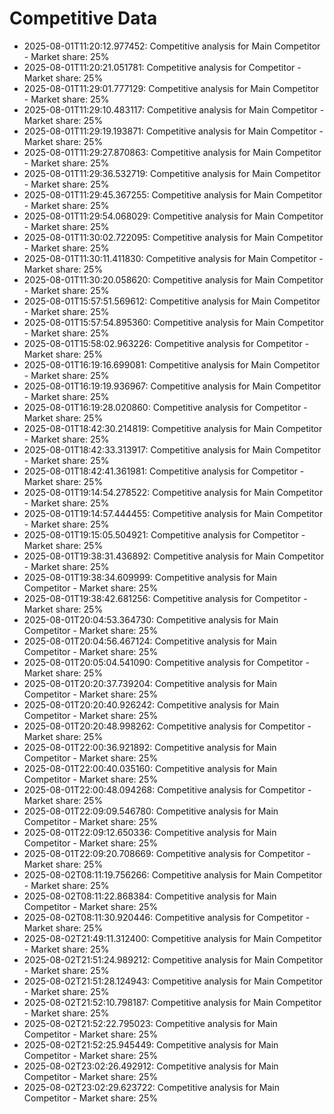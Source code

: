 # Competitive Data

- 2025-08-01T11:20:12.977452: Competitive analysis for Main Competitor - Market share: 25%
- 2025-08-01T11:20:21.051781: Competitive analysis for Competitor - Market share: 25%
- 2025-08-01T11:29:01.777129: Competitive analysis for Main Competitor - Market share: 25%
- 2025-08-01T11:29:10.483117: Competitive analysis for Main Competitor - Market share: 25%
- 2025-08-01T11:29:19.193871: Competitive analysis for Main Competitor - Market share: 25%
- 2025-08-01T11:29:27.870863: Competitive analysis for Main Competitor - Market share: 25%
- 2025-08-01T11:29:36.532719: Competitive analysis for Main Competitor - Market share: 25%
- 2025-08-01T11:29:45.367255: Competitive analysis for Main Competitor - Market share: 25%
- 2025-08-01T11:29:54.068029: Competitive analysis for Main Competitor - Market share: 25%
- 2025-08-01T11:30:02.722095: Competitive analysis for Main Competitor - Market share: 25%
- 2025-08-01T11:30:11.411830: Competitive analysis for Main Competitor - Market share: 25%
- 2025-08-01T11:30:20.058620: Competitive analysis for Main Competitor - Market share: 25%
- 2025-08-01T15:57:51.569612: Competitive analysis for Main Competitor - Market share: 25%
- 2025-08-01T15:57:54.895360: Competitive analysis for Main Competitor - Market share: 25%
- 2025-08-01T15:58:02.963226: Competitive analysis for Competitor - Market share: 25%
- 2025-08-01T16:19:16.699081: Competitive analysis for Main Competitor - Market share: 25%
- 2025-08-01T16:19:19.936967: Competitive analysis for Main Competitor - Market share: 25%
- 2025-08-01T16:19:28.020860: Competitive analysis for Competitor - Market share: 25%
- 2025-08-01T18:42:30.214819: Competitive analysis for Main Competitor - Market share: 25%
- 2025-08-01T18:42:33.313917: Competitive analysis for Main Competitor - Market share: 25%
- 2025-08-01T18:42:41.361981: Competitive analysis for Competitor - Market share: 25%
- 2025-08-01T19:14:54.278522: Competitive analysis for Main Competitor - Market share: 25%
- 2025-08-01T19:14:57.444455: Competitive analysis for Main Competitor - Market share: 25%
- 2025-08-01T19:15:05.504921: Competitive analysis for Competitor - Market share: 25%
- 2025-08-01T19:38:31.436892: Competitive analysis for Main Competitor - Market share: 25%
- 2025-08-01T19:38:34.609999: Competitive analysis for Main Competitor - Market share: 25%
- 2025-08-01T19:38:42.681256: Competitive analysis for Competitor - Market share: 25%
- 2025-08-01T20:04:53.364730: Competitive analysis for Main Competitor - Market share: 25%
- 2025-08-01T20:04:56.467124: Competitive analysis for Main Competitor - Market share: 25%
- 2025-08-01T20:05:04.541090: Competitive analysis for Competitor - Market share: 25%
- 2025-08-01T20:20:37.739204: Competitive analysis for Main Competitor - Market share: 25%
- 2025-08-01T20:20:40.926242: Competitive analysis for Main Competitor - Market share: 25%
- 2025-08-01T20:20:48.998262: Competitive analysis for Competitor - Market share: 25%
- 2025-08-01T22:00:36.921892: Competitive analysis for Main Competitor - Market share: 25%
- 2025-08-01T22:00:40.035160: Competitive analysis for Main Competitor - Market share: 25%
- 2025-08-01T22:00:48.094268: Competitive analysis for Competitor - Market share: 25%
- 2025-08-01T22:09:09.546780: Competitive analysis for Main Competitor - Market share: 25%
- 2025-08-01T22:09:12.650336: Competitive analysis for Main Competitor - Market share: 25%
- 2025-08-01T22:09:20.708669: Competitive analysis for Competitor - Market share: 25%
- 2025-08-02T08:11:19.756266: Competitive analysis for Main Competitor - Market share: 25%
- 2025-08-02T08:11:22.868384: Competitive analysis for Main Competitor - Market share: 25%
- 2025-08-02T08:11:30.920446: Competitive analysis for Competitor - Market share: 25%
- 2025-08-02T21:49:11.312400: Competitive analysis for Main Competitor - Market share: 25%
- 2025-08-02T21:51:24.989212: Competitive analysis for Main Competitor - Market share: 25%
- 2025-08-02T21:51:28.124943: Competitive analysis for Main Competitor - Market share: 25%
- 2025-08-02T21:52:10.798187: Competitive analysis for Main Competitor - Market share: 25%
- 2025-08-02T21:52:22.795023: Competitive analysis for Main Competitor - Market share: 25%
- 2025-08-02T21:52:25.945449: Competitive analysis for Main Competitor - Market share: 25%
- 2025-08-02T23:02:26.492912: Competitive analysis for Main Competitor - Market share: 25%
- 2025-08-02T23:02:29.623722: Competitive analysis for Main Competitor - Market share: 25%
